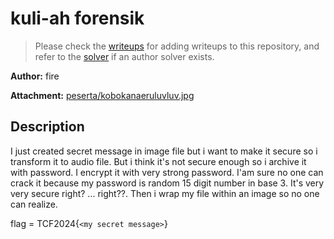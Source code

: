 # kuli-ah forensik

> Please check the [writeups](./writeups/) for adding writeups to this repository, and refer to the [solver](./solver/) if an author solver exists.

**Author:** fire

**Attachment:** [peserta/kobokanaeruluvluv.jpg](peserta/kobokanaeruluvluv.jpg)


## Description
I just created secret message in image file but i want to make it secure
so i transform it to audio file. But i think it's not secure enough so i
archive it with password. I encrypt it with very strong password. I'am
sure no one can crack it because my password is random 15 digit number in
base 3. It's very very secure right? ... right??. Then i wrap my file
within an image so no one can realize.

flag = TCF2024{`<my secret message>`}
